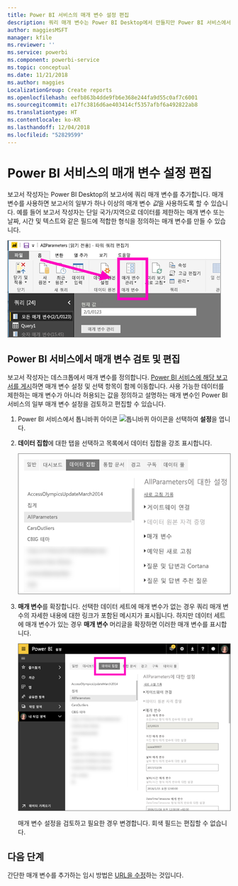 ```yaml
---
title: Power BI 서비스의 매개 변수 설정 편집
description: 쿼리 매개 변수는 Power BI Desktop에서 만들지만 Power BI 서비스에서 검토되고 업데이트될 수 있습니다.
author: maggiesMSFT
manager: kfile
ms.reviewer: ''
ms.service: powerbi
ms.component: powerbi-service
ms.topic: conceptual
ms.date: 11/21/2018
ms.author: maggies
LocalizationGroup: Create reports
ms.openlocfilehash: eefb863b4dde9fb6e368e244fa9d55c0af7c6001
ms.sourcegitcommit: e17fc3816d6ae403414cf5357afbf6a492822ab8
ms.translationtype: HT
ms.contentlocale: ko-KR
ms.lasthandoff: 12/04/2018
ms.locfileid: "52829599"
---
```

# <a name="edit-parameter-settings-in-the-power-bi-service"></a>Power BI 서비스의 매개 변수 설정 편집
보고서 작성자는 Power BI Desktop의 보고서에 쿼리 매개 변수를 추가합니다. 매개 변수를 사용하면 보고서의 일부가 하나 이상의 매개 변수 *값*을 사용하도록 할 수 있습니다. 예를 들어 보고서 작성자는 단일 국가/지역으로 데이터를 제한하는 매개 변수 또는 날짜, 시간 및 텍스트와 같은 필드에 적합한 형식을 정의하는 매개 변수를 만들 수 있습니다.

![데스크톱에서 매개 변수 관리 옵션을 보여주는 홈 탭](media/service-parameters/power-bi-manage-parameters.png)

## <a name="review-and-edit-parameters-in-power-bi-service"></a>Power BI 서비스에서 매개 변수 검토 및 편집

보고서 작성자는 데스크톱에서 매개 변수를 정의합니다. [Power BI 서비스에 해당 보고서를 게시](desktop-upload-desktop-files.md)하면 매개 변수 설정 및 선택 항목이 함께 이동합니다. 사용 가능한 데이터를 제한하는 매개 변수가 아니라 허용되는 값을 정의하고 설명하는 매개 변수인 Power BI 서비스의 일부 매개 변수 설정을 검토하고 편집할 수 있습니다.

1. Power BI 서비스에서 톱니바퀴 아이콘 ![톱니바퀴 아이콘](media/service-parameters/power-bi-cog.png)을 선택하여 **설정**을 엽니다.

2. **데이터 집합**에 대한 탭을 선택하고 목록에서 데이터 집합을 강조 표시합니다. 
    
    ![데이터 세트 탭이 선택된 설정 창](media/service-parameters/power-bi-select-dataset2.png)

3. **매개 변수**를 확장합니다.  선택한 데이터 세트에 매개 변수가 없는 경우 쿼리 매개 변수의 자세한 내용에 대한 링크가 포함된 메시지가 표시됩니다. 하지만 데이터 세트에 매개 변수가 있는 경우 **매개 변수** 머리글을 확장하면 이러한 매개 변수를 표시합니다. 

    ![매개 변수를 확장한 설정 창](media/service-parameters/power-bi-settings.png)

    매개 변수 설정을 검토하고 필요한 경우 변경합니다. 회색 필드는 편집할 수 없습니다. 


## <a name="next-steps"></a>다음 단계
간단한 매개 변수를 추가하는 임시 방법은 [URL을 수정](service-url-filters.md)하는 것입니다.